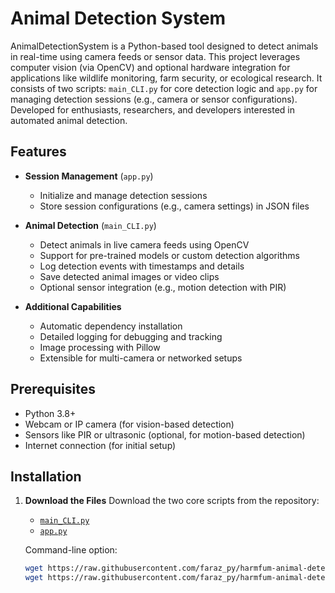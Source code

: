 # Animal Detection System

AnimalDetectionSystem is a Python-based tool designed to detect animals in real-time using camera feeds or sensor data. This project leverages computer vision (via OpenCV) and optional hardware integration for applications like wildlife monitoring, farm security, or ecological research. It consists of two scripts: `main_CLI.py` for core detection logic and `app.py` for managing detection sessions (e.g., camera or sensor configurations). Developed for enthusiasts, researchers, and developers interested in automated animal detection.

## Features

- **Session Management** (`app.py`)
  - Initialize and manage detection sessions
  - Store session configurations (e.g., camera settings) in JSON files

- **Animal Detection** (`main_CLI.py`)
  - Detect animals in live camera feeds using OpenCV
  - Support for pre-trained models or custom detection algorithms
  - Log detection events with timestamps and details
  - Save detected animal images or video clips
  - Optional sensor integration (e.g., motion detection with PIR)

- **Additional Capabilities**
  - Automatic dependency installation
  - Detailed logging for debugging and tracking
  - Image processing with Pillow
  - Extensible for multi-camera or networked setups

## Prerequisites

- Python 3.8+
- Webcam or IP camera (for vision-based detection)
- Sensors like PIR or ultrasonic (optional, for motion-based detection)
- Internet connection (for initial setup)

## Installation

1. **Download the Files**
   Download the two core scripts from the repository:
   - [`main_CLI.py`](./main_CLI.py)
   - [`app.py`](./app.py)

   Command-line option:
   ```bash
   wget https://raw.githubusercontent.com/faraz_py/harmfum-animal-detection/main_CLI.py
   wget https://raw.githubusercontent.com/faraz_py/harmfum-animal-detection/app.py
